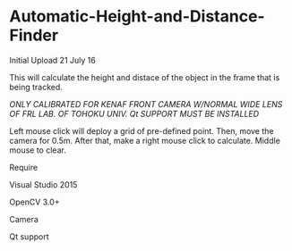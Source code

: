 # Automatic-Height-and-Distance-Finder
Initial Upload 21 July 16

This will calculate the height and distace of the object in the frame that is being tracked.

*ONLY CALIBRATED FOR KENAF FRONT CAMERA W/NORMAL WIDE LENS OF FRL LAB. OF TOHOKU UNIV.*
*Qt SUPPORT MUST BE INSTALLED*

Left mouse click will deploy a grid of pre-defined point. Then, move the camera for 0.5m.
After that, make a right mouse click to calculate.
Middle mouse to clear.

Require

Visual Studio 2015

OpenCV 3.0+

Camera

Qt support
